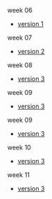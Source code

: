 


week 06 
+ [version 1](https://ethan-haveron.github.io/john-baskerville/baskerville.html)

week 07 
+ [version 2](https://Ethan-Haveron.github.io/john-baskerville/john-baskerville-2.html)

week 08 
+ [version 3](https://Ethan-Haveron.github.io/john-baskerville/john-baskerville-3.html)

week 09 
+ [version 3](https://Ethan-Haveron.github.io/john-baskerville/john-baskerville-4.html)

week 09 
+ [version 3](https://Ethan-Haveron.github.io/john-baskerville/john-baskerville-5.html)

week 10 
+ [version 3](https://Ethan-Haveron.github.io/john-baskerville/john-baskerville-6.html)

week 11
+ [version 3](https://Ethan-Haveron.github.io/john-baskerville/john-baskerville-7.html)

